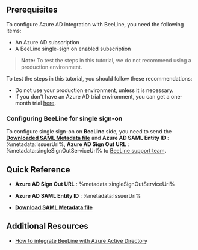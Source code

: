 ## Prerequisites

To configure Azure AD integration with BeeLine, you need the following items:

- An Azure AD subscription
- A BeeLine single-sign on enabled subscription

> **Note:**
> To test the steps in this tutorial, we do not recommend using a production environment.

To test the steps in this tutorial, you should follow these recommendations:

- Do not use your production environment, unless it is necessary.
- If you don't have an Azure AD trial environment, you can get a one-month trial [here](https://azure.microsoft.com/pricing/free-trial/).

### Configuring BeeLine for single sign-on

To configure single sign-on on **BeeLine** side, you need to send the **[Downloaded SAML Metadata file](%metadata:metadataDownloadUrl%)** and **Azure AD SAML Entity ID** : %metadata:IssuerUri%, **Azure AD Sign Out URL** : %metadata:singleSignOutServiceUrl% to [BeeLine support team](https://www.beeline.com/contact-us/).

## Quick Reference

* **Azure AD Sign Out URL** : %metadata:singleSignOutServiceUrl%

* **Azure AD SAML Entity ID** : %metadata:IssuerUri%

* **[Download SAML Metadata file](%metadata:metadataDownloadUrl%)**

## Additional Resources

* [How to integrate BeeLine with Azure Active Directory](https://docs.microsoft.com/azure/active-directory/active-directory-saas-beeline-tutorial)
